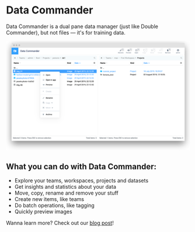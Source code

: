 # Data Commander

Data Commander is a dual pane data manager (just like Double Commander), but not files — it's for training data.

![](<data-commander (1).png>)

## What you can do with Data Commander:

* Explore your teams, workspaces, projects and datasets
* Get insights and statistics about your data
* Move, copy, rename and remove your stuff
* Create new items, like teams
* Do batch operations, like tagging
* Quickly preview images

Wanna learn more? Check out our [blog post](https://medium.com/deep-systems/dual-pane-file-manager-for-training-data-old-school-meets-ai-in-supervisely-d0aa64def296)!
